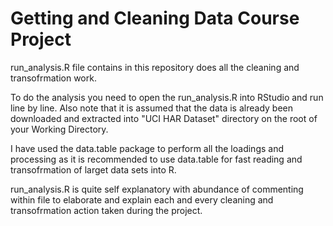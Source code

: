# Getting and Cleaning Data Course Project

run_analysis.R file contains in this repository does all the cleaning and transofrmation work.

To do the analysis you need to open the run_analysis.R into RStudio and run line by line. Also note that it is assumed that the data is already been downloaded and extracted into "UCI HAR Dataset" directory on the root of your Working Directory.

I have used the data.table package to perform all the loadings and processing as it is recommended to use data.table for fast reading and transofrmation of larget data sets into R.

run_analysis.R is quite self explanatory with abundance of commenting within file to elaborate and explain each and every cleaning and transofrmation action taken during the project.